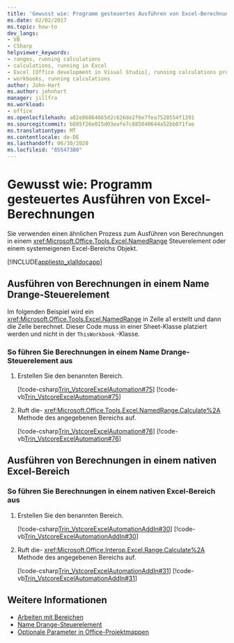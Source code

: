 ```yaml
---
title: 'Gewusst wie: Programm gesteuertes Ausführen von Excel-Berechnungen'
ms.date: 02/02/2017
ms.topic: how-to
dev_langs:
- VB
- CSharp
helpviewer_keywords:
- ranges, running calculations
- calculations, running in Excel
- Excel [Office development in Visual Studio], running calculations programmatically
- workbooks, running calculations
author: John-Hart
ms.author: johnhart
manager: jillfra
ms.workload:
- office
ms.openlocfilehash: a02e86864065d2c626de2f6e7fea7528554f1391
ms.sourcegitcommit: b885f26e015d03eafe7c885040644a52bb071fae
ms.translationtype: MT
ms.contentlocale: de-DE
ms.lasthandoff: 06/30/2020
ms.locfileid: "85547380"
---
```

# <a name="how-to-programmatically-run-excel-calculations"></a>Gewusst wie: Programm gesteuertes Ausführen von Excel-Berechnungen
  Sie verwenden einen ähnlichen Prozess zum Ausführen von Berechnungen in einem <xref:Microsoft.Office.Tools.Excel.NamedRange> Steuerelement oder einem systemeigenen Excel-Bereichs Objekt.

 [!INCLUDE[appliesto_xlalldocapp](../vsto/includes/appliesto-xlalldocapp-md.md)]

## <a name="run-calculations-in-a-namedrange-control"></a>Ausführen von Berechnungen in einem Name Drange-Steuerelement
 Im folgenden Beispiel wird ein <xref:Microsoft.Office.Tools.Excel.NamedRange> in Zelle a1 erstellt und dann die Zelle berechnet. Dieser Code muss in einer Sheet-Klasse platziert werden und nicht in der `ThisWorkbook` -Klasse.

### <a name="to-run-calculations-in-a-namedrange-control"></a>So führen Sie Berechnungen in einem Name Drange-Steuerelement aus

1. Erstellen Sie den benannten Bereich.

     [!code-csharp[Trin_VstcoreExcelAutomation#75](../vsto/codesnippet/CSharp/Trin_VstcoreExcelAutomationCS/Sheet1.cs#75)]
     [!code-vb[Trin_VstcoreExcelAutomation#75](../vsto/codesnippet/VisualBasic/Trin_VstcoreExcelAutomation/Sheet1.vb#75)]

2. Ruft die- <xref:Microsoft.Office.Tools.Excel.NamedRange.Calculate%2A> Methode des angegebenen Bereichs auf.

     [!code-csharp[Trin_VstcoreExcelAutomation#76](../vsto/codesnippet/CSharp/Trin_VstcoreExcelAutomationCS/Sheet1.cs#76)]
     [!code-vb[Trin_VstcoreExcelAutomation#76](../vsto/codesnippet/VisualBasic/Trin_VstcoreExcelAutomation/Sheet1.vb#76)]

## <a name="run-calculations-in-a-native-excel-range"></a>Ausführen von Berechnungen in einem nativen Excel-Bereich

### <a name="to-run-calculations-in-a-native-excel-range"></a>So führen Sie Berechnungen in einem nativen Excel-Bereich aus

1. Erstellen Sie den benannten Bereich.

     [!code-csharp[Trin_VstcoreExcelAutomationAddIn#30](../vsto/codesnippet/CSharp/trin_vstcoreexcelautomationaddin/ThisAddIn.cs#30)]
     [!code-vb[Trin_VstcoreExcelAutomationAddIn#30](../vsto/codesnippet/VisualBasic/trin_vstcoreexcelautomationaddin/ThisAddIn.vb#30)]

2. Ruft die- <xref:Microsoft.Office.Interop.Excel.Range.Calculate%2A> Methode des angegebenen Bereichs auf.

     [!code-csharp[Trin_VstcoreExcelAutomationAddIn#31](../vsto/codesnippet/CSharp/trin_vstcoreexcelautomationaddin/ThisAddIn.cs#31)]
     [!code-vb[Trin_VstcoreExcelAutomationAddIn#31](../vsto/codesnippet/VisualBasic/trin_vstcoreexcelautomationaddin/ThisAddIn.vb#31)]

## <a name="see-also"></a>Weitere Informationen
- [Arbeiten mit Bereichen](../vsto/working-with-ranges.md)
- [Name Drange-Steuerelement](../vsto/namedrange-control.md)
- [Optionale Parameter in Office-Projektmappen](../vsto/optional-parameters-in-office-solutions.md)
